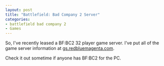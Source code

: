 ```yaml
--- 
layout: post
title: "Battlefield: Bad Company 2 Server"
categories:
- battlefield bad company 2
- Games
---
```

So, I've recently leased a BF:BC2 32 player game server.  I've put all of the game server information at <a href="http://gs.redbluemagenta.com">gs.redbluemagenta.com</a>.

Check it out sometime if anyone has BF:BC2 for the PC.
